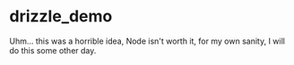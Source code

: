 # drizzle_demo

Uhm... this was a horrible idea, Node isn't worth it, for my own sanity, I will do this some other day.
